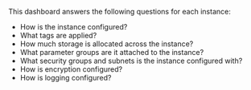This dashboard answers the following questions for each instance:

- How is the instance configured?
- What tags are applied?
- How much storage is allocated across the instance?
- What parameter groups are it attached to the instance?
- What security groups and subnets is the instance configured with?
- How is encryption configured?
- How is logging configured?
